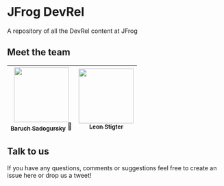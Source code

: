 # JFrog DevRel

A repository of all the DevRel content at JFrog

## Meet the team

<center>

| [<img src="https://avatars3.githubusercontent.com/u/247332?s=400&v=4" width="128px;"/><br /><sub><b>Baruch Sadogursky</b></sub>](https://twitter.com/jbaruch) :tophat: | [<img src="https://avatars1.githubusercontent.com/u/8568280?s=460&v=4" width="128px;"/><br /><sub><b>Leon Stigter</b></sub>](https://twitter.com/leonstigter) |
| :---: | :---: |

</center>

## Talk to us

If you have any questions, comments or suggestions feel free to create an issue here or drop us a tweet!